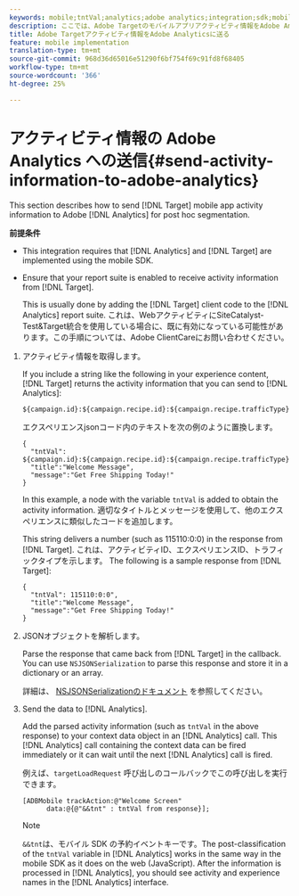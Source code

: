 ```yaml
---
keywords: mobile;tntVal;analytics;adobe analytics;integration;sdk;mobile sdk;
description: ここでは、Adobe Targetのモバイルアプリアクティビティ情報をAdobe Analyticsに送信してポストアホックセグメントを作成する方法について説明します。
title: Adobe Targetアクティビティ情報をAdobe Analyticsに送る
feature: mobile implementation
translation-type: tm+mt
source-git-commit: 968d36d65016e51290f6bf754f69c91fd8f68405
workflow-type: tm+mt
source-wordcount: '366'
ht-degree: 25%

---
```



# アクティビティ情報の Adobe Analytics への送信{#send-activity-information-to-adobe-analytics}

This section describes how to send [!DNL Target] mobile app activity information to Adobe [!DNL Analytics] for post hoc segmentation.

**前提条件**

* This integration requires that [!DNL Analytics] and [!DNL Target] are implemented using the mobile SDK.
* Ensure that your report suite is enabled to receive activity information from [!DNL Target].

   This is usually done by adding the [!DNL Target] client code to the [!DNL Analytics] report suite. これは、WebアクティビティにSiteCatalyst- Test&amp;Target統合を使用している場合に、既に有効になっている可能性があります。この手順については、Adobe ClientCareにお問い合わせください。

1. アクティビティ情報を取得します。

   If you include a string like the following in your experience content, [!DNL Target] returns the activity information that you can send to [!DNL Analytics]:

   ```
   ${campaign.id}:${campaign.recipe.id}:${campaign.recipe.trafficType}
   ```

   エクスペリエンスjsonコード内のテキストを次の例のように置換します。

   ```
   { 
     "tntVal": ${campaign.id}:${campaign.recipe.id}:${campaign.recipe.trafficType}", 
     "title":"Welcome Message", 
     "message":"Get Free Shipping Today!" 
   }
   ```

   In this example, a node with the variable `tntVal` is added to obtain the activity information. 適切なタイトルとメッセージを使用して、他のエクスペリエンスに類似したコードを追加します。

   This string delivers a number (such as 115110:0:0) in the response from [!DNL Target]. これは、アクティビティID、エクスペリエンスID、トラフィックタイプを示します。 The following is a sample response from [!DNL Target]:

   ```
   { 
     "tntVal": 115110:0:0", 
     "title":"Welcome Message", 
     "message":"Get Free Shipping Today!" 
   }
   ```

1. JSONオブジェクトを解析します。

   Parse the response that came back from [!DNL Target] in the callback. You can use `NSJSONSerialization` to parse this response and store it in a dictionary or an array.

   詳細は、 [NSJSONSerializationのドキュメント](https://developer.apple.com/library/ios/documentation/Foundation/Reference/NSJSONSerialization_Class/#//apple_ref/occ/clm/NSJSONSerialization/JSONObjectWithData:options:error) を参照してください。

1. Send the data to [!DNL Analytics].

   Add the parsed activity information (such as `tntVal` in the above response) to your context data object in an [!DNL Analytics] call. This [!DNL Analytics] call containing the context data can be fired immediately or it can wait until the next [!DNL Analytics] call is fired.

   例えば、`targetLoadRequest` 呼び出しのコールバックでこの呼び出しを実行できます。

   ```
   [ADBMobile trackAction:@"Welcome Screen"  
         data:@{@"&&tnt" : tntVal from response}];
   ```

   >[!NOTE]
   >
   >`&&tnt`は、モバイル SDK の予約イベントキーです。The post-classification of the `tntVal` variable in [!DNL Analytics] works in the same way in the mobile SDK as it does on the web (JavaScript). After the information is processed in [!DNL Analytics], you should see activity and experience names in the [!DNL Analytics] interface.

